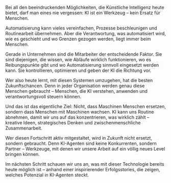 Bei all den beeindruckenden Möglichkeiten, die Künstliche Intelligenz heute bietet, darf man eines nie vergessen:
KI ist ein Werkzeug – kein Ersatz für Menschen.

Automatisierung kann vieles vereinfachen, Prozesse beschleunigen und Routinearbeit übernehmen.
Aber die Verantwortung, was automatisiert wird, wie es geschieht und wo Grenzen gezogen werden, liegt immer beim Menschen.

Gerade in Unternehmen sind die Mitarbeiter der entscheidende Faktor.
Sie sind diejenigen, die wissen, wie Abläufe wirklich funktionieren, wo es Reibungspunkte gibt und wo Automatisierung sinnvoll eingesetzt werden kann.
Sie kontrollieren, optimieren und geben der KI die Richtung vor.

Wer also heute lernt, mit diesen Systemen umzugehen, hat die besten Zukunftschancen.
Denn in jeder Organisation werden genau diese Menschen gebraucht – Menschen, die KI verstehen, anwenden und verantwortungsvoll steuern können.

Und das ist das eigentliche Ziel:
Nicht, dass Maschinen Menschen ersetzen, sondern dass Menschen mit Maschinen wachsen.
KI kann uns Routine abnehmen, damit wir uns auf das konzentrieren, was wirklich zählt – kreative Ideen, strategisches Denken und zwischenmenschliche Zusammenarbeit.

Wer diesen Fortschritt aktiv mitgestaltet, wird in Zukunft nicht ersetzt, sondern gebraucht.
Denn KI-Agenten sind keine Konkurrenten, sondern Partner – Werkzeuge, mit denen wir unsere Arbeit auf ein völlig neues Level bringen können.

Im nächsten Schritt schauen wir uns an, was mit dieser Technologie bereits heute möglich ist – anhand einer inspirierender Erfolgsstories, die zeigen, welches Potenzial in KI-Agenten steckt.
